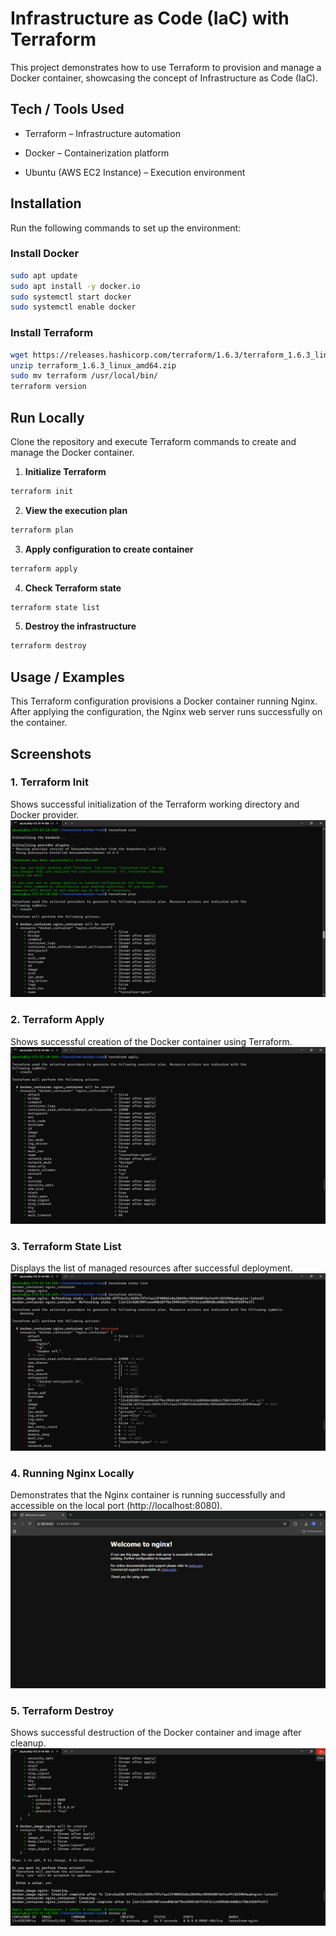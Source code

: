 # Infrastructure as Code (IaC) with Terraform

This project demonstrates how to use Terraform to provision and manage a Docker container, showcasing the concept of Infrastructure as Code (IaC).
## Tech / Tools Used

- Terraform – Infrastructure automation

- Docker – Containerization platform

- Ubuntu (AWS EC2 Instance) – Execution environment

## Installation

Run the following commands to set up the environment:

### Install Docker
```bash
sudo apt update
sudo apt install -y docker.io
sudo systemctl start docker
sudo systemctl enable docker
```

### Install Terraform
```bash
wget https://releases.hashicorp.com/terraform/1.6.3/terraform_1.6.3_linux_amd64.zip
unzip terraform_1.6.3_linux_amd64.zip
sudo mv terraform /usr/local/bin/
terraform version
```
## Run Locally

Clone the repository and execute Terraform commands to create and manage the Docker container.

1. **Initialize Terraform**
```bash
terraform init
```
2. **View the execution plan**
```bash
terraform plan
```

3. **Apply configuration to create container**
```bash
terraform apply
```

4. **Check Terraform state**
```bash
terraform state list
```

5. **Destroy the infrastructure**
```bash
terraform destroy
```

## Usage / Examples

This Terraform configuration provisions a Docker container running Nginx.
After applying the configuration, the Nginx web server runs successfully on the container.


## Screenshots

### 1. Terraform Init  
Shows successful initialization of the Terraform working directory and Docker provider.  
![Terraform Init Screenshot](screenshots/terraform-init.png.png)

### 2. Terraform Apply  
Shows successful creation of the Docker container using Terraform.  
![Terraform Apply Screenshot](screenshots/terraform-apply.png.png)

### 3. Terraform State List  
Displays the list of managed resources after successful deployment.  
![Terraform State List Screenshot](screenshots/terraform-state-list.png.png)

### 4. Running Nginx Locally  
Demonstrates that the Nginx container is running successfully and accessible on the local port (http://localhost:8080).  
![Nginx Localhost Screenshot](screenshots/nginx-localhost.png.png)

### 5. Terraform Destroy  
Shows successful destruction of the Docker container and image after cleanup.  
![Terraform Destroy Screenshot](screenshots/terraform-destroy.png.png)







